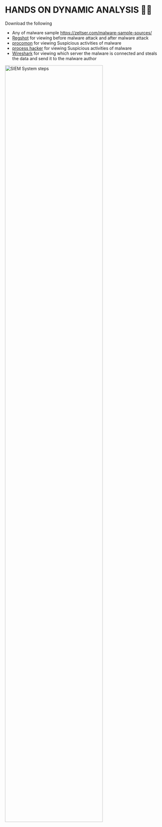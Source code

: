 # HANDS ON DYNAMIC ANALYSIS 🧑‍💻

Download the following
- Any of malware sample https://zeltser.com/malware-sample-sources/
- [Regshot](https://sourceforge.net/projects/regshot/) for viewing before malware attack and after malware attack
- [procomon](https://learn.microsoft.com/en-us/sysinternals/downloads/procmon) for viewing Suspicious activities of malware
- [process hacker](https://processhacker.sourceforge.io/downloads.php) for viewing Suspicious activities of malware
- [Wireshark](https://www.wireshark.org/) for viewing which server the malware is connected and steals the data and send it to the malware author

<img src="https://github.com/Tripati3000/Malware_analysislab/assets/160244601/a83422ec-a825-498e-bb20-ba506e58902a " height="80%" width="80%" alt="SIEM System steps"/>

